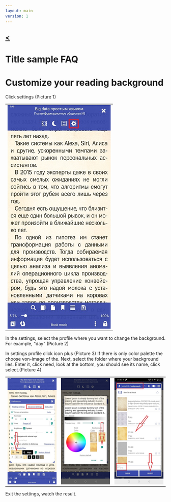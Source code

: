```yaml
---
layout: main
version: 1
---
```

[<](/wiki/faq)
---

# Title sample FAQ


# Customize your reading background

Click settings (Picture 1)

||
|-|
|![](1.jpg)|

In the settings, select the profile where you want to change the background. For example, "day" (Picture 2)

In settings profile click icon plus (Picture 3) If there is only color palette the choose von-image of the.
Next, select the folder where your background lies. Enter it, click need, look at the bottom, you should see its name, click select.(Picture 4)

||||
|-|-|-|
|![](2.jpg)|![](3.jpg)|![](4.jpg)|

Exit the settings, watch the result.
